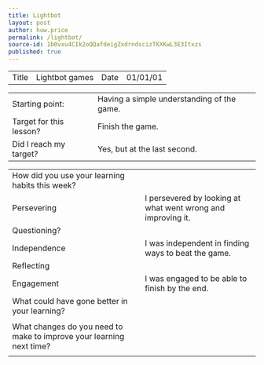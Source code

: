 ```yaml
---
title: Lightbot
layout: post
author: huw.price
permalink: /lightbot/
source-id: 1b0vxu4CIk2oQQafdeigZxdrndscizTKXKwL3E3Itxzs
published: true
---
```

<table>
  <tr>
    <td>Title</td>
    <td>Lightbot games</td>
    <td>Date</td>
    <td>01/01/01</td>
  </tr>
</table>


<table>
  <tr>
    <td>Starting point:</td>
    <td>Having a simple understanding of the game.</td>
  </tr>
  <tr>
    <td>Target for this lesson?</td>
    <td>Finish the game.</td>
  </tr>
  <tr>
    <td>Did I reach my target? </td>
    <td> Yes, but at the last second.</td>
  </tr>
</table>


<table>
  <tr>
    <td>How did you use your learning habits this week?</td>
    <td></td>
  </tr>
  <tr>
    <td>Persevering</td>
    <td>I persevered by looking at what went wrong and improving it.</td>
  </tr>
  <tr>
    <td>Questioning?</td>
    <td></td>
  </tr>
  <tr>
    <td>Independence</td>
    <td>I was independent in finding ways to beat the game.</td>
  </tr>
  <tr>
    <td>Reflecting</td>
    <td></td>
  </tr>
  <tr>
    <td>Engagement</td>
    <td>I was engaged to be able to finish by the end.</td>
  </tr>
  <tr>
    <td>What could have gone better in your learning?</td>
    <td></td>
  </tr>
  <tr>
    <td></td>
    <td></td>
  </tr>
  <tr>
    <td>What changes do you need to make to improve your learning next time?</td>
    <td></td>
  </tr>
  <tr>
    <td></td>
    <td></td>
  </tr>
</table>


